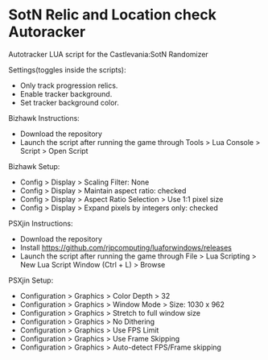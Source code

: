 # SotN Relic and Location check Autoracker
Autotracker LUA script for the Castlevania:SotN Randomizer

Settings(toggles inside the scripts):
* Only track progression relics.
* Enable tracker background.
* Set tracker background color.

Bizhawk Instructions: 
* Download the repository
* Launch the script after running the game through Tools > Lua Console > Script > Open Script

Bizhawk Setup:
* Config > Display > Scaling Filter: None
* Config > Display > Maintain aspect ratio: checked
* Config > Display > Aspect Ratio Selection > Use 1:1 pixel size
* Config > Display > Expand pixels by integers only: checked

PSXjin Instructions: 
* Download the repository
* Install https://github.com/rjpcomputing/luaforwindows/releases
* Launch the script after running the game through File > Lua Scripting > New Lua Script Window (Ctrl + L) > Browse

PSXjin Setup:
* Configuration > Graphics > Color Depth > 32
* Configuration > Graphics > Window Mode > Size: 1030 x 962
* Configuration > Graphics > Stretch to full window size
* Configuration > Graphics > No Dithering
* Configuration > Graphics > Use FPS Limit
* Configuration > Graphics > Use Frame Skipping
* Configuration > Graphics > Auto-detect FPS/Frame skipping